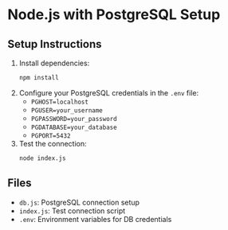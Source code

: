 # Node.js with PostgreSQL Setup

## Setup Instructions

1. Install dependencies:
   ```sh
   npm install
   ```
2. Configure your PostgreSQL credentials in the `.env` file:
   - `PGHOST=localhost`
   - `PGUSER=your_username`
   - `PGPASSWORD=your_password`
   - `PGDATABASE=your_database`
   - `PGPORT=5432`
3. Test the connection:
   ```sh
   node index.js
   ```

## Files
- `db.js`: PostgreSQL connection setup
- `index.js`: Test connection script
- `.env`: Environment variables for DB credentials
